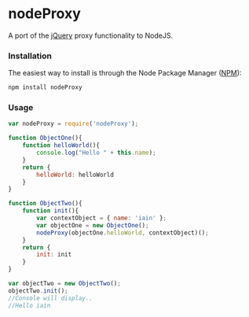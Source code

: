 # nodeProxy
A port of the [jQuery](http://api.jquery.com/jQuery.proxy/) proxy functionality to NodeJS.

### Installation
The easiest way to install is through the Node Package Manager ([NPM](http://npmjs.org/)):

``` js
npm install nodeProxy
```

### Usage
``` js 
var nodeProxy = require('nodeProxy');

function ObjectOne(){
	function helloWorld(){
		console.log("Hello " + this.name);
	}
	return {
		helloWorld: helloWorld
	}
}

function ObjectTwo(){
	function init(){
		var contextObject = { name: 'iain' };
		var objectOne = new ObjectOne();
		nodeProxy(objectOne.helloWorld, contextObject)();
	}
	return {
		init: init
	}
}

var objectTwo = new ObjectTwo();
objectTwo.init();
//Console will display..
//Hello iain
```

